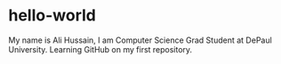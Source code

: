 # hello-world
My name is Ali Hussain, I am Computer Science Grad Student at DePaul University. 
Learning GitHub on my first repository.
